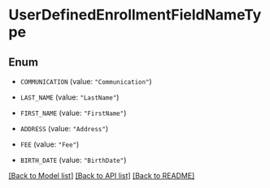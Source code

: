 # UserDefinedEnrollmentFieldNameType

## Enum


* `COMMUNICATION` (value: `"Communication"`)

* `LAST_NAME` (value: `"LastName"`)

* `FIRST_NAME` (value: `"FirstName"`)

* `ADDRESS` (value: `"Address"`)

* `FEE` (value: `"Fee"`)

* `BIRTH_DATE` (value: `"BirthDate"`)


[[Back to Model list]](../README.md#documentation-for-models) [[Back to API list]](../README.md#documentation-for-api-endpoints) [[Back to README]](../README.md)


